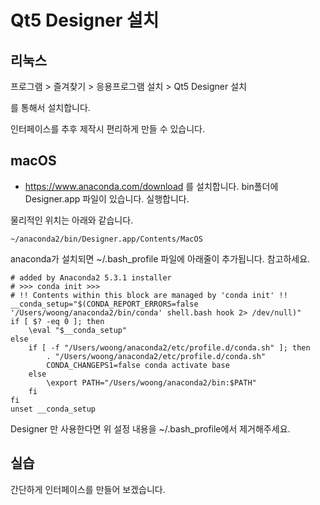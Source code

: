 # Qt5 Designer 설치

## 리눅스
프로그램 > 즐겨찾기 > 응용프로그램 설치 > Qt5 Designer 설치

를 통해서 설치합니다.

인터페이스를 추후 제작시 편리하게 만들 수 있습니다.


## macOS
- https://www.anaconda.com/download 를 설치합니다.
bin폴더에 Designer.app 파일이 있습니다. 실행합니다.

물리적인 위치는 아래와 같습니다.
```
~/anaconda2/bin/Designer.app/Contents/MacOS
```

anaconda가 설치되면 ~/.bash_profile 파일에 아래줄이 추가됩니다. 참고하세요.
```
# added by Anaconda2 5.3.1 installer
# >>> conda init >>>
# !! Contents within this block are managed by 'conda init' !!
__conda_setup="$(CONDA_REPORT_ERRORS=false '/Users/woong/anaconda2/bin/conda' shell.bash hook 2> /dev/null)"
if [ $? -eq 0 ]; then
    \eval "$__conda_setup"
else
    if [ -f "/Users/woong/anaconda2/etc/profile.d/conda.sh" ]; then
        . "/Users/woong/anaconda2/etc/profile.d/conda.sh"
        CONDA_CHANGEPS1=false conda activate base
    else
        \export PATH="/Users/woong/anaconda2/bin:$PATH"
    fi
fi
unset __conda_setup
```

Designer 만 사용한다면 위 설정 내용을 ~/.bash_profile에서 제거해주세요.


## 실습

간단하게 인터페이스를 만들어 보겠습니다.